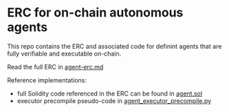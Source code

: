 # ERC for on-chain autonomous agents

This repo contains the ERC and associated code for definint agents that are fully verifiable and executable on-chain.

Read the full ERC in [agent-erc.md](agent-erc.md)

Reference implementations:
- full Solidity code referenced in the ERC can be found in [agent.sol](agent.sol)
- executor precompile pseudo-code in [agent_executor_precompile.py](agent_executor_precompile.py)
